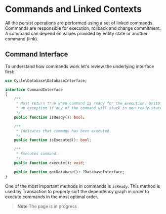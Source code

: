 # Commands and Linked Contexts

All the persist operations are performed using a set of linked commands. Commands are responsible for execution,
rollback and change commitment. A command can depend on values provided by entity state or another command (link).

## Command Interface

[//]: # (TODO интерфейс изменился, необъодимо переделать)

To understand how commands work let's review the underlying interface first:

```php
use Cycle\Database\DatabaseInterface;

interface CommandInterface
{
    /**
     * Must return true when command is ready for the execution. UnitOfWork will throw
     * an exception if any of the command will stuck in non ready state.
     */
    public function isReady(): bool;

    /**
     * Indicates that command has been executed.
     */
    public function isExecuted(): bool;

    /**
     * Executes command.
     */
    public function execute(): void;

    public function getDatabase(): ?DatabaseInterface;
}
```

One of the most important methods in commands is `isReady`. This method is used by Transaction to properly sort the
dependency graph in order to execute commands in the most optimal order.

> **Note**
> The page is in progress

